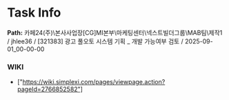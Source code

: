 # Task Info

**Path:** 카페24(주)\본사사업장\[CG]MI본부\마케팅센터\넥스트빌더그룹\MAB팀\제작1 / jhlee36 / [321383] 광고 풀오토 시스템 기획 _ 개발 가능여부 검토 / 2025-09-01_00-00-00

### WIKI
- ["https://wiki.simplexi.com/pages/viewpage.action?pageId=2766852582"]

